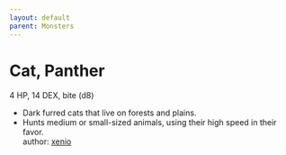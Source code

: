 ```yaml
---
layout: default
parent: Monsters 
--- 
```

# Cat, Panther
4 HP, 14 DEX, bite (d8)  
- Dark furred cats that live on forests and plains.  
- Hunts medium or small-sized animals, using their high speed in their favor.  
author: [xenio](https://xenioinabottle.blogspot.com) 

